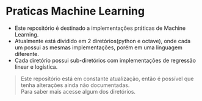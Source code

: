 <h1>Praticas Machine Learning</h1>

- Este repositório é destinado a implementações práticas de Machine Learning.
- Atualmente está dividido em 2 diretórios(python e octave), onde cada um possui as mesmas implementações, porém em uma linguagem diferente.
- Cada diretório possui sub-diretórios com implementações de regressão linear e logístíca.
> Este reposítório está em constante atualização, então é possível que tenha alterações ainda não documentadas.<br/>
> Para saber mais acesse algum dos diretórios.
